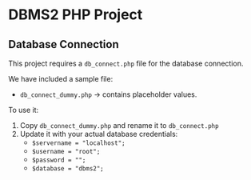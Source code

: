 # DBMS2 PHP Project

## Database Connection
This project requires a `db_connect.php` file for the database connection.

We have included a sample file:
- `db_connect_dummy.php` → contains placeholder values.

To use it:
1. Copy `db_connect_dummy.php` and rename it to `db_connect.php`
2. Update it with your actual database credentials:
   - `$servername = "localhost";`
   - `$username = "root";`
   - `$password = "";`
   - `$database = "dbms2";`

